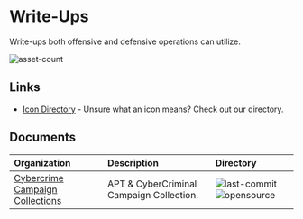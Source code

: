 # Write-Ups

Write-ups both offensive and defensive operations can utilize.

![asset-count](https://img.shields.io/badge/Tools%20%26%20Resources%20Available-1-947cb0?style=for-the-badge)

## Links <!-- {docsify-ignore} -->

- [Icon Directory](../ICONS.md) - Unsure what an icon means? Check out our directory.

## Documents

| Organization | Description | Directory |
| :--- | :--- | :--- |
| [Cybercrime Campaign Collections](https://github.com/CyberMonitor/APT_CyberCriminal_Campagin_Collections) | APT & CyberCriminal Campaign Collection. | ![last-commit](https://img.shields.io/github/last-commit/CyberMonitor/APT_CyberCriminal_Campagin_Collections?color=947cb0&style=flat-square) ![opensource](https://raw.githubusercontent.com/InfosecHouse/InfosecHouse/main/docs/icons/opensource.png) |

